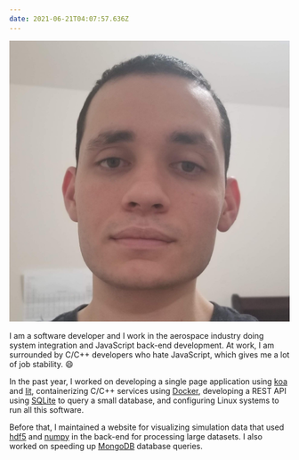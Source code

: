 ```yaml
---
date: 2021-06-21T04:07:57.636Z
---
```


<link rel="stylesheet" href="./profile-picture.css">
<img src="luis.jpg" alt="Luis David Licea Torres">

I am a software developer and I work in the aerospace industry doing system
integration and JavaScript back-end development. At work, I
am surrounded by C/C++ developers who hate JavaScript, which gives me a lot of
job stability. :smile:

In the past year, I worked on developing a single page application using
[koa] and [lit], containerizing C/C++ services using [Docker], developing a REST
API using [SQLite] to query a small database, and configuring Linux systems to
run all this software.

Before that, I maintained a website for visualizing simulation data that used
[hdf5] and [numpy] in the back-end for processing large datasets. I also worked
on speeding up [MongoDB] database queries.

[Core Flight System]: https://github.com/nasa/cFS
[Docker]: https://www.docker.com/
[MongoDB]: https://www.mongodb.com/
[hdf5]: https://docs.h5py.org/en/stable/
[koa]: https://koajs.com/
[lit]: https://lit.dev/
[numpy]: https://numpy.org/
[SQLite]: https://www.sqlite.org/
